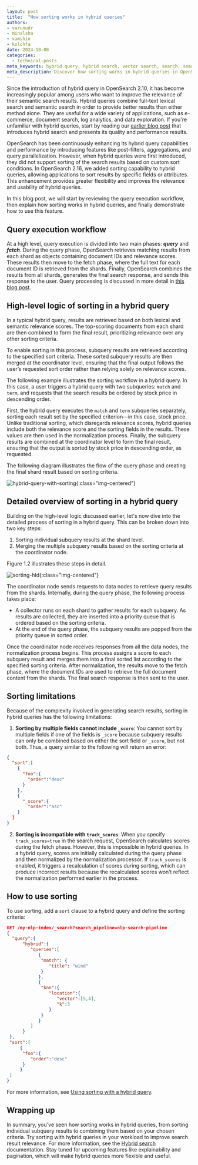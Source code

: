 ```yaml
---
layout: post
title:  "How sorting works in hybrid queries"
authors:
- varunudr
- minalsha
- vamshin
- kolchfa
date: 2024-10-08
categories:
  - technical-posts
meta_keywords: hybrid query, hybrid search, vector search, search, semantic and lexical search
meta_description: Discover how sorting works in hybrid queries in OpenSearch, from sorting individual subquery results to combining them based on your search criteria.
---
```


Since the introduction of hybrid query in OpenSearch 2.10, it has become increasingly popular among users who want to improve the relevance of their semantic search results. Hybrid queries combine full-text lexical search and semantic search in order to provide better results than either method alone. They are useful for a wide variety of applications, such as e-commerce, document search, log analytics, and data exploration. If you're unfamiliar with hybrid queries, start by reading our [earlier blog post](https://opensearch.org/blog/hybrid-search/) that introduces hybrid search and presents its quality and performance results.

OpenSearch has been continuously enhancing its hybrid query capabilities and performance by introducing features like post-filters, aggregations, and query parallelization. However, when hybrid queries were first introduced, they did not support sorting of the search results based on custom sort conditions. In OpenSearch 2.16, we added sorting capability to hybrid queries, allowing applications to sort results by specific fields or attributes. This enhancement provides greater flexibility and improves the relevance and usability of hybrid queries.

In this blog post, we will start by reviewing the query execution workflow, then explain how sorting works in hybrid queries, and finally demonstrate how to use this feature.

## Query execution workflow

At a high level, query execution is divided into two main phases: ***query*** and ***fetch***. During the query phase, OpenSearch retrieves matching results from each shard as objects containing document IDs and relevance scores. These results then move to the fetch phase, where the full text for each document ID is retrieved from the shards. Finally, OpenSearch combines the results from all shards, generates the final search response, and sends this response to the user. Query processing is discussed in more detail in [this blog post](https://opensearch.org/blog/a-query-or-there-and-back-again/). 

## High-level logic of sorting in a hybrid query

In a typical hybrid query, results are retrieved based on both lexical and semantic relevance scores. The top-scoring documents from each shard are then combined to form the final result, prioritizing relevance over any other sorting criteria.

To enable sorting in this process, subquery results are retrieved according to the specified sort criteria. These sorted subquery results are then merged at the coordinator level, ensuring that the final output follows the user’s requested sort order rather than relying solely on relevance scores.

The following example illustrates the sorting workflow in a hybrid query. In this case, a user triggers a hybrid query with two subqueries: `match` and `term`, and requests that the search results be ordered by stock price in descending order.

First, the hybrid query executes the `match` and `term` subqueries separately, sorting each result set by the specified criterion—in this case, stock price. Unlike traditional sorting, which disregards relevance scores, hybrid queries include both the relevance score and the sorting fields in the results. These values are then used in the normalization process. Finally, the subquery results are combined at the coordinator level to form the final result, ensuring that the output is sorted by stock price in descending order, as requested.

The following diagram illustrates the flow of the query phase and creating the final shard result based on sorting criteria.

![hybrid-query-with-sorting](/assets/media/blog-images/2024-10-08-internal-functioning-of-sorting-in-hybrid-search/Hybrid-query-with-sorting.png){:class="img-centered"}


## Detailed overview of sorting in a hybrid query 

Building on the high-level logic discussed earlier, let's now dive into the detailed process of sorting in a hybrid query. This can be broken down into two key steps:

1. Sorting individual subquery results at the shard level.
2. Merging the multiple subquery results based on the sorting criteria at the coordinator node.

Figure 1.2 illustrates these steps in detail. 

![sorting-hld](/assets/media/blog-images/2024-10-08-internal-functioning-of-sorting-in-hybrid-search/Sorting-hld.png){:class="img-centered"}

The coordinator node sends requests to data nodes to retrieve query results from the shards. Internally, during the query phase, the following process takes place:

- A collector runs on each shard to gather results for each subquery. As results are collected, they are inserted into a priority queue that is ordered based on the sorting criteria.
- At the end of the query phase, the subquery results are popped from the priority queue in sorted order.

Once the coordinator node receives responses from all the data nodes, the normalization process begins. This process assigns a score to each subquery result and merges them into a final sorted list according to the specified sorting criteria. After normalization, the results move to the fetch phase, where the document IDs are used to retrieve the full document content from the shards. The final search response is then sent to the user.

## Sorting limitations

Because of the complexity involved in generating search results, sorting in hybrid queries has the following limitations:

1. **Sorting by multiple fields cannot include `_score`**: You cannot sort by multiple fields if one of the fields is `_score` because subquery results can only be combined based on either the sort field or `_score`, but not both. Thus, a query similar to the following will return an error:
  ```json
  {
    "sort":[
      {
        "foo":{
          "order":"desc"
        }
      },
      {
        "_score":{
          "order":"asc"
      }       
    ]
  }
  ```

2. **Sorting is incompatible with `track_scores`**: When you specify `track_scores=true` in the search request, OpenSearch calculates scores during the fetch phase. However, this is impossible in hybrid queries. In a hybrid query, scores are initially calculated during the query phase and then normalized by the normalization processor. If `track_scores` is enabled, it triggers a recalculation of scores during sorting, which can produce incorrect results because the recalculated scores won’t reflect the normalization performed earlier in the process.

## How to use sorting

To use sorting, add a `sort` clause to a hybrid query and define the sorting criteria:

```json
GET /my-nlp-index/_search?search_pipeline=nlp-search-pipeline
{
  "query":{
      "hybrid":{
         "queries":[
            {
             "match": {
                "title": "wind"
             }
            },
            {
             "knn":{
                "location":{
                   "vector":[5,4],
                   "k":3
                }
             }
            }
         ]
      }
 },
 "sort":[
     {
      "foo":{
         "order":"desc"
      }
     } 
 ]
}
```

For more information, see [Using sorting with a hybrid query](https://opensearch.org/docs/latest/search-plugins/hybrid-search/#using-sorting-with-a-hybrid-query).

## Wrapping up

In summary, you’ve seen how sorting works in hybrid queries, from sorting individual subquery results to combining them based on your chosen criteria. Try sorting with hybrid queries in your workload to improve search result relevance. For more information, see the [Hybrid search](https://opensearch.org/docs/latest/search-plugins/hybrid-search/) documentation. Stay tuned for upcoming features like explainability and pagination, which will make hybrid queries more flexible and useful.
